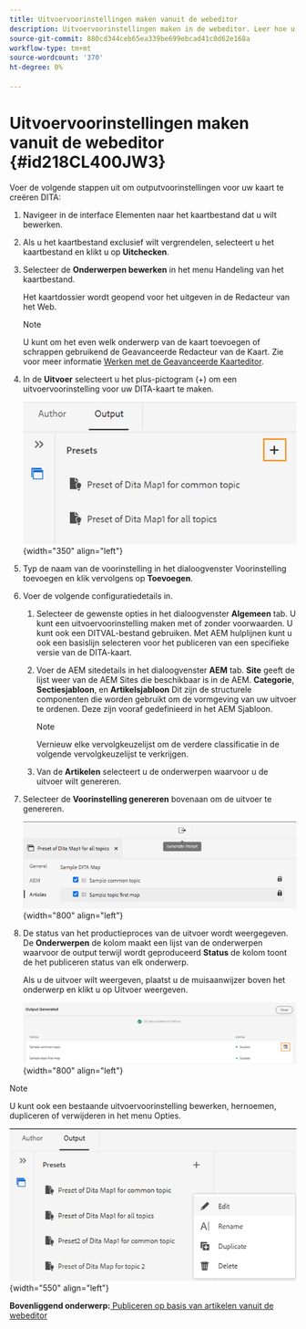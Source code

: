 ```yaml
---
title: Uitvoervoorinstellingen maken vanuit de webeditor
description: Uitvoervoorinstellingen maken in de webeditor. Leer hoe u een uitvoervoorinstelling in AEM hulplijnen kunt bewerken, hernoemen, dupliceren en verwijderen.
source-git-commit: 880cd344ceb65ea339be699ebcad41c0d62e168a
workflow-type: tm+mt
source-wordcount: '370'
ht-degree: 0%

---
```


# Uitvoervoorinstellingen maken vanuit de webeditor {#id218CL400JW3}

Voer de volgende stappen uit om outputvoorinstellingen voor uw kaart te creëren DITA:

1. Navigeer in de interface Elementen naar het kaartbestand dat u wilt bewerken.

1. Als u het kaartbestand exclusief wilt vergrendelen, selecteert u het kaartbestand en klikt u op **Uitchecken**.

1. Selecteer de **Onderwerpen bewerken** in het menu Handeling van het kaartbestand.

   Het kaartdossier wordt geopend voor het uitgeven in de Redacteur van het Web.

   >[!NOTE]
   >
   > U kunt om het even welk onderwerp van de kaart toevoegen of schrappen gebruikend de Geavanceerde Redacteur van de Kaart. Zie voor meer informatie [Werken met de Geavanceerde Kaarteditor](map-editor-advanced-map-editor.md#).

1. In de **Uitvoer** selecteert u het plus-pictogram (+) om een uitvoervoorinstelling voor uw DITA-kaart te maken.

   ![](images/output-tab-preset_cs.png){width="350" align="left"}

1. Typ de naam van de voorinstelling in het dialoogvenster Voorinstelling toevoegen en klik vervolgens op **Toevoegen**.

1. Voer de volgende configuratiedetails in.

   1. Selecteer de gewenste opties in het dialoogvenster **Algemeen** tab. U kunt een uitvoervoorinstelling maken met of zonder voorwaarden. U kunt ook een DITVAL-bestand gebruiken. Met AEM hulplijnen kunt u ook een basislijn selecteren voor het publiceren van een specifieke versie van de DITA-kaart.
   1. Voer de AEM sitedetails in het dialoogvenster **AEM** tab. **Site** geeft de lijst weer van de AEM Sites die beschikbaar is in de AEM. **Categorie**, **Sectiesjabloon**, en **Artikelsjabloon** Dit zijn de structurele componenten die worden gebruikt om de vormgeving van uw uitvoer te ordenen. Deze zijn vooraf gedefinieerd in het AEM Sjabloon.

      >[!NOTE]
      >
      > Vernieuw elke vervolgkeuzelijst om de verdere classificatie in de volgende vervolgkeuzelijst te verkrijgen.

   1. Van de **Artikelen** selecteert u de onderwerpen waarvoor u de uitvoer wilt genereren.
1. Selecteer de **Voorinstelling genereren** bovenaan om de uitvoer te genereren.

   ![](images/add-preset-articles-tab_cs.png){width="800" align="left"}

1. De status van het productieproces van de uitvoer wordt weergegeven. De **Onderwerpen** de kolom maakt een lijst van de onderwerpen waarvoor de output terwijl wordt geproduceerd **Status** de kolom toont de het publiceren status van elk onderwerp.

   Als u de uitvoer wilt weergeven, plaatst u de muisaanwijzer boven het onderwerp en klikt u op Uitvoer weergeven.

   ![](images/add-preset-output-generated_cs.png){width="800" align="left"}


>[!NOTE]
>
> U kunt ook een bestaande uitvoervoorinstelling bewerken, hernoemen, dupliceren of verwijderen in het menu Opties.

![](images/edit-preset_cs.png){width="550" align="left"}

**Bovenliggend onderwerp:**[ Publiceren op basis van artikelen vanuit de webeditor](web-editor-article-publishing.md)
